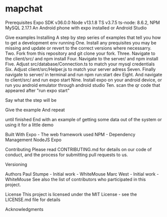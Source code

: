 # mapchat

Prerequisites
Expo SDK v36.0.0
Node v13.1.8
TS v3.7.5
ts-node: 8.6.2,
NPM
MySQL 2.17.1
An Android phone with expo installed or Android Studio


Give examples
Installing
A step by step series of examples that tell you how to get a development env running
One. Install any prequisites you may be missing and update or revert to the correct versions where necessarry.
Two. Fork from this repository and git clone your fork. 
Three. Navigate to the client/src/ and npm install
Four. Navigate to the server/ and npm install
Five. Adjust src/database/Connection.ts to match your mysql credentials
Six. Adjust client/src/Helper.js to match your server adress
Seven. Finally navigate to server/ in terminal and run npm run:start dev
Eight. And navigate to client/src/ and run expo start
Nine. Install expo on your android device, or run you android emulator through android studio
Ten. scan the qr code that appeared after "run expo start"


Say what the step will be

Give the example
And repeat

until finished
End with an example of getting some data out of the system or using it for a little demo


Built With
Expo - The web framework used
NPM - Dependency Management
NodeJS
Expo

Contributing
Please read CONTRIBUTING.md for details on our code of conduct, and the process for submitting pull requests to us.

Versioning


Authors
Paul Stumpe - Initial work - WhiteMouse
Marc West - Initial work - WhiteMouse
See also the list of contributors who participated in this project.

License
This project is licensed under the MIT License - see the LICENSE.md file for details

Acknowledgments
